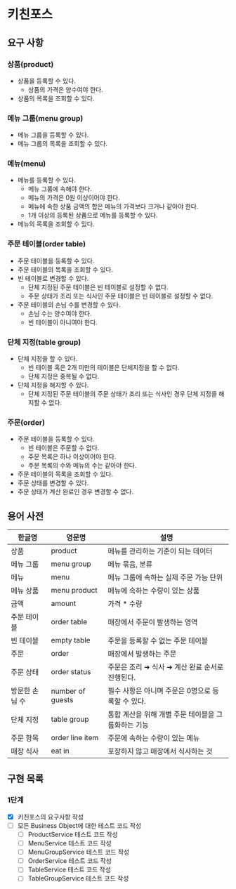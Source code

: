# 키친포스

## 요구 사항
### 상품(product)
* 상품을 등록할 수 있다.
    * 상품의 가격은 양수여야 한다.
* 상품의 목록을 조회할 수 있다.
        
### 메뉴 그룹(menu group)
* 메뉴 그룹을 등록할 수 있다.
* 메뉴 그룹의 목록을 조회할 수 있다.

### 메뉴(menu)
* 메뉴를 등록할 수 있다.
    * 메뉴 그룹에 속해야 한다. 
    * 메뉴의 가격은 0원 이상이어야 한다.
    * 메뉴에 속한 상품 금액의 합은 메뉴의 가격보다 크거나 같아야 한다.
    * 1개 이상의 등록된 상품으로 메뉴를 등록할 수 있다.
* 메뉴의 목록을 조회할 수 있다.

### 주문 테이블(order table)
* 주문 테이블을 등록할 수 있다.
* 주문 테이블의 목록을 조회할 수 있다.
* 빈 테이블로 변경할 수 있다.
    * 단체 지정된 주문 테이블은 빈 테이블로 설정할 수 없다.
    * 주문 상태가 조리 또는 식사인 주문 테이블은 빈 테이블로 설정할 수 없다.
* 주문 테이블의 손님 수를 변경할 수 있다.
    * 손님 수는 양수여야 한다.
    * 빈 테이블이 아니여야 한다. 
    
### 단체 지정(table group)
* 단체 지정을 할 수 있다.
    * 빈 테이블 혹은 2개 미만의 테이블은 단체지정을 할 수 없다.
    * 단체 지정은 중복될 수 없다.
* 단체 지정을 해지할 수 있다.
    * 단체 지정된 주문 테이블의 주문 상태가 조리 또는 식사인 경우 단체 지정을 해지할 수 없다.

### 주문(order)
* 주문 테이블을 등록할 수 있다.
    * 빈 테이블은 주문할 수 없다.
    * 주문 목록은 하나 이상이어야 한다.
    * 주문 목록의 수와 메뉴의 수는 같아야 한다. 
* 주문 테이블의 목록을 조회할 수 있다.
* 주문 상태를 변경할 수 있다.
* 주문 상태가 계산 완료인 경우 변경할 수 없다.


## 용어 사전

| 한글명 | 영문명 | 설명 |
| --- | --- | --- |
| 상품 | product | 메뉴를 관리하는 기준이 되는 데이터 |
| 메뉴 그룹 | menu group | 메뉴 묶음, 분류 |
| 메뉴 | menu | 메뉴 그룹에 속하는 실제 주문 가능 단위 |
| 메뉴 상품 | menu product | 메뉴에 속하는 수량이 있는 상품 |
| 금액 | amount | 가격 * 수량 |
| 주문 테이블 | order table | 매장에서 주문이 발생하는 영역 |
| 빈 테이블 | empty table | 주문을 등록할 수 없는 주문 테이블 |
| 주문 | order | 매장에서 발생하는 주문 |
| 주문 상태 | order status | 주문은 조리 ➜ 식사 ➜ 계산 완료 순서로 진행된다. |
| 방문한 손님 수 | number of guests | 필수 사항은 아니며 주문은 0명으로 등록할 수 있다. |
| 단체 지정 | table group | 통합 계산을 위해 개별 주문 테이블을 그룹화하는 기능 |
| 주문 항목 | order line item | 주문에 속하는 수량이 있는 메뉴 |
| 매장 식사 | eat in | 포장하지 않고 매장에서 식사하는 것 |

## 구현 목록
### 1단계
- [x] 키친포스의 요구사항 작성
- [ ] 모든 Business Object에 대한 테스트 코드 작성
    - [ ] ProductService 테스트 코드 작성
    - [ ] MenuService 테스트 코드 작성
    - [ ] MenuGroupService 테스트 코드 작성
    - [ ] OrderService 테스트 코드 작성
    - [ ] TableService 테스트 코드 작성
    - [ ] TableGroupService 테스트 코드 작성
